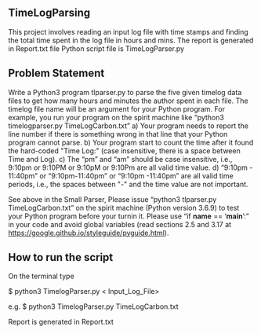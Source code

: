 ## TimeLogParsing

This project involves reading an input log file with time stamps
and finding the total time spent in the log file in hours and mins.
The report is generated in Report.txt file
Python script file is TimeLogParser.py


## Problem Statement
Write a Python3 program tlparser.py to parse the five given timelog data files to get how many hours and minutes the author spent in each file. 
The timelog file name will be an argument for your Python program.
For example, you run your program on the spirit machine like “python3 timelogparser.py TimeLogCarbon.txt”
a) Your program needs to report the line number if there is something wrong in that line that your Python program cannot parse.
b) Your program start to count the time after it found the hard-coded "Time Log:" (case insensitive, there is a space between Time and Log).
c) The “pm” and “am” should be case insensitive, i.e., 9:10pm or 9:10PM or 9:10pM or 9:10Pm are all valid time value.
d) “9:10pm - 11:40pm” or “9:10pm-11:40pm” or “9:10pm -11:40pm” are all valid time periods, i.e., the spaces between "-" and the time value are not important.

See above in the Small Parser,
Please issue “python3 tlparser.py TimeLogCarbon.txt” on the spirit machine (Python version 3.6.9) to test your Python program before your turnin it.
Please use “if __name__ == ‘__main__’:” in your code and avoid global variables (read sections 2.5 and 3.17 at https://google.github.io/styleguide/pyguide.html).


## How to run the script
On the terminal type

$ python3 TimelogParser.py < Input_Log_File>

e.g.
$ python3 TimelogParser.py TimeLogCarbon.txt

Report is generated in Report.txt
